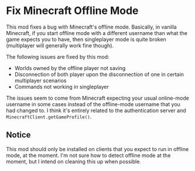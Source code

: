 # Fix Minecraft Offline Mode

This mod fixes a bug with Minecraft's offline mode. Basically, in vanilla Minecraft, if you start offline mode with a different username than what the game expects you to have, then singleplayer mode is quite broken (multiplayer will generally work fine though).

The following issues are fixed by this mod:
- Worlds owned by the offline player not saving
- Disconnection of both player upon the disconnection of one in certain multiplayer scenarios
- Commands not working in singleplayer

The issues seem to come from Minecraft expecting your usual online-mode username in some cases instead of the offline-mode username that you had changed to. I think it's entirely related to the authentication server and `MinecraftClient.getGameProfile()`.

## Notice

This mod should only be installed on clients that you expect to run in offline mode, at the moment. I'm not sure how to detect offline mode at the moment, but I intend on cleaning this up when possible.